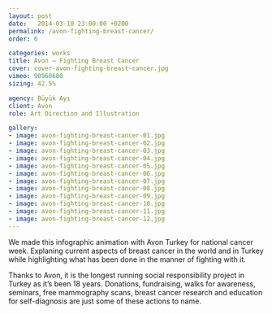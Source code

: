 ```yaml
---
layout: post
date:   2014-03-10 23:00:00 +0200
permalink: /avon-fighting-breast-cancer/
order: 6

categories: works
title: Avon ⇾ Fighting Breast Cancer
cover: cover-avon-fighting-breast-cancer.jpg
vimeo: 90960680
sizing: 42.5%

agency: Büyük Ayı
client: Avon 
role: Art Direction and Illustration

gallery:
- image: avon-fighting-breast-cancer-01.jpg
- image: avon-fighting-breast-cancer-02.jpg
- image: avon-fighting-breast-cancer-03.jpg
- image: avon-fighting-breast-cancer-04.jpg
- image: avon-fighting-breast-cancer-05.jpg
- image: avon-fighting-breast-cancer-06.jpg
- image: avon-fighting-breast-cancer-07.jpg
- image: avon-fighting-breast-cancer-08.jpg
- image: avon-fighting-breast-cancer-09.jpg
- image: avon-fighting-breast-cancer-10.jpg
- image: avon-fighting-breast-cancer-11.jpg
- image: avon-fighting-breast-cancer-12.jpg
---
```


We made this infographic animation with Avon Turkey for national cancer week. Explaning current aspects of breast cancer in the world and in Turkey while highlighting what has been done in the manner of fighting with it.

Thanks to Avon, it is the longest running social responsibility project in Turkey as it’s been 18 years. Donations, fundraising, walks for awareness, seminars, free mammography scans, breast cancer research and education for self-diagnosis are just some of these actions to name.